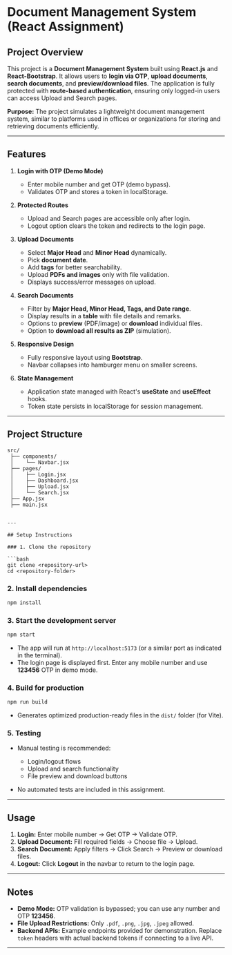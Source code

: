 # Document Management System (React Assignment)

## Project Overview

This project is a **Document Management System** built using **React.js** and **React-Bootstrap**.
It allows users to **login via OTP**, **upload documents**, **search documents**, and **preview/download files**. The application is fully protected with **route-based authentication**, ensuring only logged-in users can access Upload and Search pages.

**Purpose:**
The project simulates a lightweight document management system, similar to platforms used in offices or organizations for storing and retrieving documents efficiently.

---

## Features

1. **Login with OTP (Demo Mode)**

   - Enter mobile number and get OTP (demo bypass).
   - Validates OTP and stores a token in localStorage.

2. **Protected Routes**

   - Upload and Search pages are accessible only after login.
   - Logout option clears the token and redirects to the login page.

3. **Upload Documents**

   - Select **Major Head** and **Minor Head** dynamically.
   - Pick **document date**.
   - Add **tags** for better searchability.
   - Upload **PDFs and images** only with file validation.
   - Displays success/error messages on upload.

4. **Search Documents**

   - Filter by **Major Head, Minor Head, Tags, and Date range**.
   - Display results in a **table** with file details and remarks.
   - Options to **preview** (PDF/image) or **download** individual files.
   - Option to **download all results as ZIP** (simulation).

5. **Responsive Design**

   - Fully responsive layout using **Bootstrap**.
   - Navbar collapses into hamburger menu on smaller screens.

6. **State Management**

   - Application state managed with React's **useState** and **useEffect** hooks.
   - Token state persists in localStorage for session management.

---

## Project Structure

````
src/
 ├── components/
 │    └── Navbar.jsx
 ├── pages/
 │    ├── Login.jsx
 │    ├── Dashboard.jsx
 │    ├── Upload.jsx
 │    └── Search.jsx
 ├── App.jsx
 ├── main.jsx


---

## Setup Instructions

### 1. Clone the repository

```bash
git clone <repository-url>
cd <repository-folder>
````

### 2. Install dependencies

```bash
npm install
```

### 3. Start the development server

```bash
npm start
```

- The app will run at `http://localhost:5173` (or a similar port as indicated in the terminal).
- The login page is displayed first. Enter any mobile number and use **123456** OTP in demo mode.

### 4. Build for production

```bash
npm run build
```

- Generates optimized production-ready files in the `dist/` folder (for Vite).

### 5. Testing

- Manual testing is recommended:

  - Login/logout flows
  - Upload and search functionality
  - File preview and download buttons

- No automated tests are included in this assignment.

---

## Usage

1. **Login:** Enter mobile number → Get OTP → Validate OTP.
2. **Upload Document:** Fill required fields → Choose file → Upload.
3. **Search Document:** Apply filters → Click Search → Preview or download files.
4. **Logout:** Click **Logout** in the navbar to return to the login page.

---

## Notes

- **Demo Mode:** OTP validation is bypassed; you can use any number and OTP **123456**.
- **File Upload Restrictions:** Only `.pdf`, `.png`, `.jpg`, `.jpeg` allowed.
- **Backend APIs:** Example endpoints provided for demonstration. Replace `token` headers with actual backend tokens if connecting to a live API.

---
